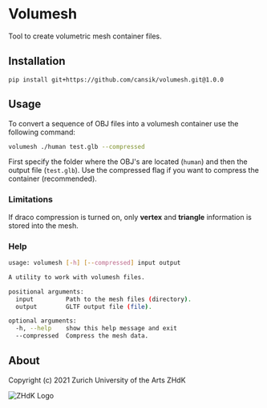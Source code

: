 # Volumesh
Tool to create volumetric mesh container files.

## Installation

```
pip install git+https://github.com/cansik/volumesh.git@1.0.0
```

## Usage

To convert a sequence of OBJ files into a volumesh container use the following command:

```bash
volumesh ./human test.glb --compressed
```

First specify the folder where the OBJ's are located (`human`) and then the output file (`test.glb`). Use the compressed flag if you want to compress the container (recommended).

### Limitations
If draco compression is turned on, only **vertex** and **triangle** information is stored into the mesh.

### Help

```bash
usage: volumesh [-h] [--compressed] input output

A utility to work with volumesh files.

positional arguments:
  input         Path to the mesh files (directory).
  output        GLTF output file (file).

optional arguments:
  -h, --help    show this help message and exit
  --compressed  Compress the mesh data.
```

## About
Copyright (c) 2021 Zurich University of the Arts ZHdK

![ZHdK Logo](https://lh4.googleusercontent.com/-7NafHJ8zrlE/AAAAAAAAAAI/AAAAAAAAAAA/x4MYabXKMVQ/s88-p-k-no-ns-nd/photo.jpg)